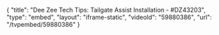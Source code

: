 {
    "title": "Dee Zee Tech Tips: Tailgate Assist Installation - #DZ43203",
    "type": "embed",
    "layout": "iframe-static",
    "videoId": "59880386",
    "url": "\/tvpembed\/59880386"
}